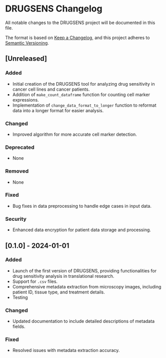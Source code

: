 # DRUGSENS Changelog

All notable changes to the DRUGSENS project will be documented in this file.

The format is based on [Keep a Changelog](https://keepachangelog.com/en/1.0.0/),
and this project adheres to [Semantic Versioning](https://semver.org/spec/v2.0.0.html).

## [Unreleased]

### Added
- Initial creation of the DRUGSENS tool for analyzing drug sensitivity in cancer cell lines and cancer patients.
- Addition of `make_count_dataframe` function for counting cell marker expressions.
- Implementation of `change_data_format_to_longer` function to reformat data into a longer format for easier analysis.

### Changed
- Improved algorithm for more accurate cell marker detection.

### Deprecated
- None

### Removed
- None

### Fixed
- Bug fixes in data preprocessing to handle edge cases in input data.

### Security
- Enhanced data encryption for patient data storage and processing.

## [0.1.0] - 2024-01-01

### Added
- Launch of the first version of DRUGSENS, providing functionalities for drug sensitivity analysis in translational research.
- Support for `.csv` files.
- Comprehensive metadata extraction from microscopy images, including patient ID, tissue type, and treatment details.
- Testing

### Changed
- Updated documentation to include detailed descriptions of metadata fields.

### Fixed
- Resolved issues with metadata extraction accuracy.

